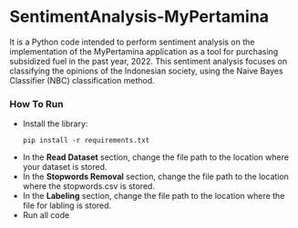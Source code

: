 # SentimentAnalysis-MyPertamina
It is a Python code intended to perform sentiment analysis on the implementation of the MyPertamina application as a tool for purchasing subsidized fuel in the past year, 2022.
This sentiment analysis focuses on classifying the opinions of the Indonesian society, using the Naive Bayes Classifier (NBC) classification method.

### How To Run
* Install the library:
  ```
  pip install -r requirements.txt
  ```
* In the **Read Dataset** section, change the file path to the location where your dataset is stored.
* In the **Stopwords Removal** section, change the file path to the location where the stopwords.csv is stored.
* In the **Labeling** section, change the file path to the location where the file for labling is stored.
* Run all code
